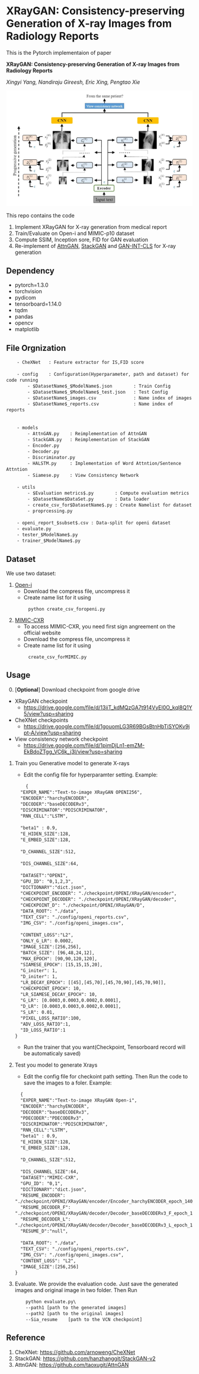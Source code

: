 # XRayGAN: Consistency-preserving Generation of X-ray Images from Radiology Reports

This is the Pytorch implementaion of paper

**XRayGAN: Consistency-preserving Generation of X-ray Images from Radiology Reports**

*Xingyi Yang, Nandiraju Gireesh, Eric Xing, Pengtao Xie*

![arch](assets/arch.jpg)

This repo contains the code
1. Implement XRayGAN for X-ray generation from medical report
2. Train/Evaluate on Open-i and MIMIC-p10 dataset
3. Compute SSIM, Inception sore, FID for GAN evaluation
4. Re-implement of [AttnGAN](http://openaccess.thecvf.com/content_cvpr_2018/papers/Xu_AttnGAN_Fine-Grained_Text_CVPR_2018_paper.pdf), [StackGAN](http://openaccess.thecvf.com/content_ICCV_2017/papers/Zhang_StackGAN_Text_to_ICCV_2017_paper.pdf) and [GAN-INT-CLS](https://arxiv.org/pdf/1605.05396.pdf) for X-ray generation

## Dependency
  - pytorch=1.3.0
  - torchvision
  - pydicom
  - tensorboard=1.14.0
  - tqdm
  - pandas
  - opencv
  - matplotlib

## File Orgnization
```
    - CheXNet   : Feature extractor for IS,FID score

    - config    : Configuration(Hyperparameter, path and dataset) for code running
        - $DatasetName$_$ModelName$.json        : Train Config
        - $DatasetName$_$ModelName$_test.json   : Test Config
        - $DatasetName$_images.csv              : Name index of images
        - $DatasetName$_reports.csv             : Name index of reports


    - models
        - AttnGAN.py    : Reimplementation of AttnGAN
        - StackGAN.py   : Reimplementation of StackGAN
        - Encoder.py
        - Decoder.py
        - Discriminator.py
        - HALSTM.py     : Implementation of Word Attntion/Sentence Attntion
        - Siamese.py    : View Consistency Network

    - utils
        - $Evaluation metrics$.py        : Compute evaluation metrics
        - $DatasetName$DataSet.py        : Data loader
        - create_csv_for$DatasetName$.py : Create Namelist for dataset
        - proprcessing.py

    - openi_report_$subset$.csv : Data-split for openi dataset
    - evaluate.py
    - tester_$ModelName$.py
    - trainer_$ModelName$.py

```

## Dataset
We use two dataset:
1. [Open-i](https://openi.nlm.nih.gov/faq#collection)
   - Download the compress file, uncompress it
   - Create name list for it using
   ```
        python create_csv_foropeni.py
   ```
2. [MIMIC-CXR](https://mimic.physionet.org/)
   - To access MIMIC-CXR, you need first sign angreement on the official website
   - Download the compress file, uncompress it
   - Create name list for it using
   ```
        create_csv_forMIMIC.py
   ```
## Usage
0. [**Optional**] Download checkpoint from google drive
- XRayGAN checkpoint
    - https://drive.google.com/file/d/13iiT_kdMQzGA7t914VyEl0O_kql8Q1Y5/view?usp=sharing
- CheXNet checkpoints
    - https://drive.google.com/file/d/1gouomLG3R69BGsBtnHbTiSYOKv9jpt-A/view?usp=sharing
- View consistency network checkpoint
    - https://drive.google.com/file/d/1pimDjLn1-emZM-EkBdoZTgg_VC6k_j3l/view?usp=sharing
1. Train you Generative model to generate X-rays
    - Edit the config file for hyperparamter setting. Example:
    ```
        {
      "EXPER_NAME":"Text-to-image XRayGAN OPENI256",
      "ENCODER":"harchyENCODER",
      "DECODER":"baseDECODERv3",
      "DISCRIMINATOR":"PDISCRIMINATOR",
      "RNN_CELL":"LSTM",

      "beta1" : 0.9,
      "E_HIDEN_SIZE":128,
      "E_EMBED_SIZE":128,

      "D_CHANNEL_SIZE":512,

      "DIS_CHANNEL_SIZE":64,

      "DATASET":"OPENI",
      "GPU_ID": "0,1,2,3",
      "DICTIONARY":"dict.json",
      "CHECKPOINT_ENCODER": "./checkpoint/OPENI/XRayGAN/encoder",
      "CHECKPOINT_DECODER": "./checkpoint/OPENI/XRayGAN/decoder",
      "CHECKPOINT_D": "./checkpoint/OPENI/XRayGAN/D",
      "DATA_ROOT": "./data",
      "TEXT_CSV": "./config/openi_reports.csv",
      "IMG_CSV": "./config/openi_images.csv",

      "CONTENT_LOSS":"L2",
      "ONLY_G_LR": 0.0002,
      "IMAGE_SIZE":[256,256],
      "BATCH_SIZE": [96,48,24,12],
      "MAX_EPOCH": [90,90,120,120],
      "SIAMESE_EPOCH": [15,15,15,20],
      "G_initer": 1,
      "D_initer": 1,
      "LR_DECAY_EPOCH": [[45],[45,70],[45,70,90],[45,70,90]],
      "CHECKPOINT_EPOCH": 10,
      "LR_SIAMESE_DECAY_EPOCH": 10,
      "G_LR": [0.0003,0.0003,0.0002,0.0001],
      "D_LR": [0.0003,0.0003,0.0002,0.0001],
      "S_LR": 0.01,
      "PIXEL_LOSS_RATIO":100,
      "ADV_LOSS_RATIO":1,
      "ID_LOSS_RATIO":1
    }

    ```
    - Run the trainer that you want(Checkpoint, Tensorboard record will be automaticaly saved)

2. Test you model to generate Xrays
     - Edit the config file for checkoint path setting. Then Run the code to save the images to a foler. Example:
    ```
      {
      "EXPER_NAME":"Text-to-image XRayGAN Open-i",
      "ENCODER":"harchyENCODER",
      "DECODER":"baseDECODERv3",
      "PDECODER":"PDECODERv3",
      "DISCRIMINATOR":"PDISCRIMINATOR",
      "RNN_CELL":"LSTM",
      "beta1" : 0.9,
      "E_HIDEN_SIZE":128,
      "E_EMBED_SIZE":128,

      "D_CHANNEL_SIZE":512,

      "DIS_CHANNEL_SIZE":64,
      "DATASET":"MIMIC-CXR",
      "GPU_ID": "0,1",
      "DICTIONARY":"dict.json",
      "RESUME_ENCODER": "./checkpoint/OPENI/XRayGAN/encoder/Encoder_harchyENCODER_epoch_140_checkpoint.pth",
      "RESUME_DECODER_F": "./checkpoint/OPENI/XRayGAN/decoder/Decoder_baseDECODERv3_F_epoch_140_checkpoint.pth",
      "RESUME_DECODER_L": "./checkpoint/OPENI/XRayGAN/decoder/Decoder_baseDECODERv3_L_epoch_140_checkpoint.pth",
      "RESUME_D":"null",

      "DATA_ROOT": "./data",
      "TEXT_CSV": "./config/openi_reports.csv",
      "IMG_CSV": "./config/openi_images.csv",
      "CONTENT_LOSS": "L2",
      "IMAGE_SIZE":[256,256]
    }
    ```

3. Evaluate. We provide the evaluation code. Just save the generated images and original image in two folder. Then Run
    ```
        python evaluate.py\
        --path1 [path to the generated images]
        --path2 [path to the original images]
        --Sia_resume    [path to the VCN checkpoint]
    ```

## Reference
1. CheXNet: https://github.com/arnoweng/CheXNet
2. StackGAN: https://github.com/hanzhanggit/StackGAN-v2
3. AttnGAN: https://github.com/taoxugit/AttnGAN
